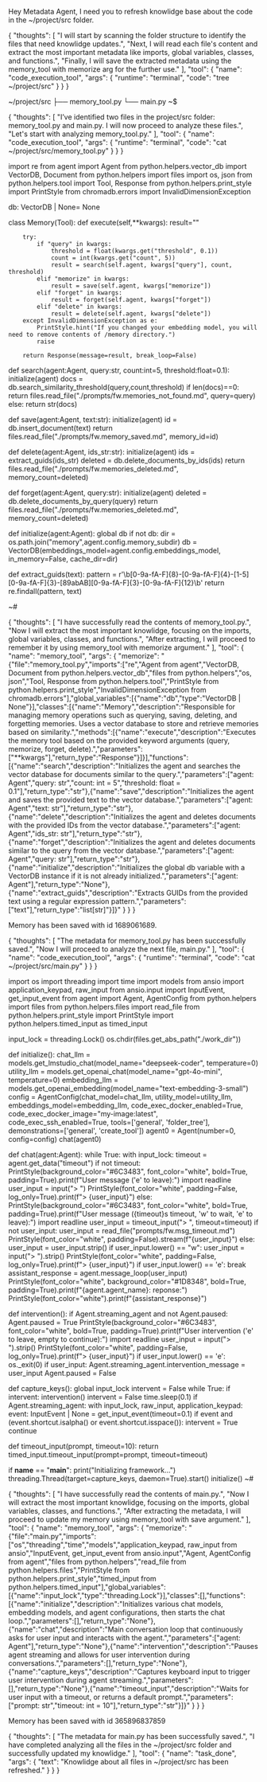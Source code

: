 Hey Metadata Agent, I need you to refresh knowlidge base about the code in the ~/project/src folder.

{
    "thoughts": [
        "I will start by scanning the folder structure to identify the files that need knowlidge updates.",
        "Next, I will read each file's content and extract the most important metadata like imports, global variables, classes, and functions.",
        "Finally, I will save the extracted metadata using the memory_tool with memorize arg for the further use."
    ],
    "tool": {
        "name": "code_execution_tool",
        "args": {
            "runtime": "terminal",
            "code": "tree ~/project/src"
        }
    }
}

~/project/src
├── memory_tool.py
└── main.py
~$


{
    "thoughts": [
        "I’ve identified two files in the project/src folder: memory_tool.py and main.py. I will now proceed to analyze these files.",
        "Let's start with analyzing memory_tool.py."
    ],
    "tool": {
        "name": "code_execution_tool",
        "args": {
            "runtime": "terminal",
            "code": "cat ~/project/src/memory_tool.py"
        }
    }
}

import re
from agent import Agent
from python.helpers.vector_db import VectorDB, Document
from python.helpers import files
import os, json
from python.helpers.tool import Tool, Response
from python.helpers.print_style import PrintStyle
from chromadb.errors import InvalidDimensionException

db: VectorDB | None= None

class Memory(Tool):
    def execute(self,**kwargs):
        result=""
        
        try:
            if "query" in kwargs:
                threshold = float(kwargs.get("threshold", 0.1))
                count = int(kwargs.get("count", 5))
                result = search(self.agent, kwargs["query"], count, threshold)
            elif "memorize" in kwargs:
                result = save(self.agent, kwargs["memorize"])
            elif "forget" in kwargs:
                result = forget(self.agent, kwargs["forget"])
            elif "delete" in kwargs:
                result = delete(self.agent, kwargs["delete"])
        except InvalidDimensionException as e:
            PrintStyle.hint("If you changed your embedding model, you will need to remove contents of /memory directory.")
            raise   
        
        return Response(message=result, break_loop=False)
            
def search(agent:Agent, query:str, count:int=5, threshold:float=0.1):
    initialize(agent)
    docs = db.search_similarity_threshold(query,count,threshold)
    if len(docs)==0: return files.read_file("./prompts/fw.memories_not_found.md", query=query)
    else: return str(docs)

def save(agent:Agent, text:str):
    initialize(agent)
    id = db.insert_document(text)
    return files.read_file("./prompts/fw.memory_saved.md", memory_id=id)

def delete(agent:Agent, ids_str:str):
    initialize(agent)
    ids = extract_guids(ids_str)
    deleted = db.delete_documents_by_ids(ids)
    return files.read_file("./prompts/fw.memories_deleted.md", memory_count=deleted)    

def forget(agent:Agent, query:str):
    initialize(agent)
    deleted = db.delete_documents_by_query(query)
    return files.read_file("./prompts/fw.memories_deleted.md", memory_count=deleted)

def initialize(agent:Agent):
    global db
    if not db:
        dir = os.path.join("memory",agent.config.memory_subdir)
        db = VectorDB(embeddings_model=agent.config.embeddings_model, in_memory=False, cache_dir=dir)

def extract_guids(text):
    pattern = r'\b[0-9a-fA-F]{8}-[0-9a-fA-F]{4}-[1-5][0-9a-fA-F]{3}-[89abAB][0-9a-fA-F]{3}-[0-9a-fA-F]{12}\b'
    return re.findall(pattern, text)

~#

{
    "thoughts": [
        "I have successfully read the contents of memory_tool.py.",
        "Now I will extract the most important knowlidge, focusing on the imports, global variables, classes, and functions.",
        "After extracting, I will proceed to remember it by using memory_tool with memorize argument."
    ],
    "tool": {
        "name": "memory_tool",
        "args": {
            "memorize": "{\"file\":\"memory_tool.py\",\"imports\":[\"re\",\"Agent from agent\",\"VectorDB, Document from python.helpers.vector_db\",\"files from python.helpers\",\"os, json\",\"Tool, Response from python.helpers.tool\",\"PrintStyle from python.helpers.print_style\",\"InvalidDimensionException from chromadb.errors\"],\"global_variables\":[{\"name\":\"db\",\"type\":\"VectorDB | None\"}],\"classes\":[{\"name\":\"Memory\",\"description\":\"Responsible for managing memory operations such as querying, saving, deleting, and forgetting memories. Uses a vector database to store and retrieve memories based on similarity.\",\"methods\":[{\"name\":\"execute\",\"description\":\"Executes the memory tool based on the provided keyword arguments (query, memorize, forget, delete).\",\"parameters\":[\"**kwargs\"],\"return_type\":\"Response\"}]}],\"functions\":[{\"name\":\"search\",\"description\":\"Initializes the agent and searches the vector database for documents similar to the query.\",\"parameters\":[\"agent: Agent\",\"query: str\",\"count: int = 5\",\"threshold: float = 0.1\"],\"return_type\":\"str\"},{\"name\":\"save\",\"description\":\"Initializes the agent and saves the provided text to the vector database.\",\"parameters\":[\"agent: Agent\",\"text: str\"],\"return_type\":\"str\"},{\"name\":\"delete\",\"description\":\"Initializes the agent and deletes documents with the provided IDs from the vector database.\",\"parameters\":[\"agent: Agent\",\"ids_str: str\"],\"return_type\":\"str\"},{\"name\":\"forget\",\"description\":\"Initializes the agent and deletes documents similar to the query from the vector database.\",\"parameters\":[\"agent: Agent\",\"query: str\"],\"return_type\":\"str\"},{\"name\":\"initialize\",\"description\":\"Initializes the global db variable with a VectorDB instance if it is not already initialized.\",\"parameters\":[\"agent: Agent\"],\"return_type\":\"None\"},{\"name\":\"extract_guids\",\"description\":\"Extracts GUIDs from the provided text using a regular expression pattern.\",\"parameters\":[\"text\"],\"return_type\":\"list[str]\"}]}"
        }
    }
}

Memory has been saved with id 1689061689.

{
    "thoughts": [
        "The metadata for memory_tool.py has been successfully saved.",
        "Now I will proceed to analyze the next file, main.py."
    ],
    "tool": {
        "name": "code_execution_tool",
        "args": {
            "runtime": "terminal",
            "code": "cat ~/project/src/main.py"
        }
    }
}

import os
import threading
import time
import models
from ansio import application_keypad, raw_input
from ansio.input import InputEvent, get_input_event
from agent import Agent, AgentConfig
from python.helpers import files
from python.helpers.files import read_file
from python.helpers.print_style import PrintStyle
import python.helpers.timed_input as timed_input

input_lock = threading.Lock()
os.chdir(files.get_abs_path("./work_dir"))

def initialize():
    chat_llm = models.get_lmstudio_chat(model_name="deepseek-coder", temperature=0)
    utility_llm = models.get_openai_chat(model_name="gpt-4o-mini", temperature=0)
    embedding_llm = models.get_openai_embedding(model_name="text-embedding-3-small")
    config = AgentConfig(chat_model=chat_llm, utility_model=utility_llm, embeddings_model=embedding_llm, code_exec_docker_enabled=True, code_exec_docker_image="my-image:latest", code_exec_ssh_enabled=True, tools=['general', 'folder_tree'], demonstrations=['general', 'create_tool'])
    agent0 = Agent(number=0, config=config)
    chat(agent0)

def chat(agent:Agent):
    while True:
        with input_lock:
            timeout = agent.get_data("timeout")
            if not timeout:
                PrintStyle(background_color="#6C3483", font_color="white", bold=True, padding=True).print(f"User message ('e' to leave):")
                import readline
                user_input = input("> ")
                PrintStyle(font_color="white", padding=False, log_only=True).print(f"> {user_input}")
            else:
                PrintStyle(background_color="#6C3483", font_color="white", bold=True, padding=True).print(f"User message ({timeout}s timeout, 'w' to wait, 'e' to leave):")
                import readline
                user_input = timeout_input("> ", timeout=timeout)
                if not user_input:
                    user_input = read_file("prompts/fw.msg_timeout.md")
                    PrintStyle(font_color="white", padding=False).stream(f"{user_input}")
                else:
                    user_input = user_input.strip()
                    if user_input.lower() == "w":
                        user_input = input("> ").strip()
                    PrintStyle(font_color="white", padding=False, log_only=True).print(f"> {user_input}")
        if user_input.lower() == 'e': break
        assistant_response = agent.message_loop(user_input)
        PrintStyle(font_color="white", background_color="#1D8348", bold=True, padding=True).print(f"{agent.agent_name}: reponse:")
        PrintStyle(font_color="white").print(f"{assistant_response}")

def intervention():
    if Agent.streaming_agent and not Agent.paused:
        Agent.paused = True
        PrintStyle(background_color="#6C3483", font_color="white", bold=True, padding=True).print(f"User intervention ('e' to leave, empty to continue):")
        import readline
        user_input = input("> ").strip()
        PrintStyle(font_color="white", padding=False, log_only=True).print(f"> {user_input}")
        if user_input.lower() == 'e': os._exit(0)
        if user_input: Agent.streaming_agent.intervention_message = user_input
        Agent.paused = False

def capture_keys():
    global input_lock
    intervent = False
    while True:
        if intervent: intervention()
        intervent = False
        time.sleep(0.1)
        if Agent.streaming_agent:
            with input_lock, raw_input, application_keypad:
                event: InputEvent | None = get_input_event(timeout=0.1)
                if event and (event.shortcut.isalpha() or event.shortcut.isspace()):
                    intervent = True
                    continue

def timeout_input(prompt, timeout=10):
    return timed_input.timeout_input(prompt=prompt, timeout=timeout)

if __name__ == "__main__":
    print("Initializing framework...")
    threading.Thread(target=capture_keys, daemon=True).start()
    initialize()
~#

{
    "thoughts": [
        "I have successfully read the contents of main.py.",
        "Now I will extract the most important knowlidge, focusing on the imports, global variables, classes, and functions.",
        "After extracting the metadata, I will proceed to update my memory using memory_tool with save argument."
    ],
    "tool": {
        "name": "memory_tool",
        "args": {
            "memorize": "{\"file\":\"main.py\",\"imports\":[\"os\",\"threading\",\"time\",\"models\",\"application_keypad, raw_input from ansio\",\"InputEvent, get_input_event from ansio.input\",\"Agent, AgentConfig from agent\",\"files from python.helpers\",\"read_file from python.helpers.files\",\"PrintStyle from python.helpers.print_style\",\"timed_input from python.helpers.timed_input\"],\"global_variables\":[{\"name\":\"input_lock\",\"type\":\"threading.Lock\"}],\"classes\":[],\"functions\":[{\"name\":\"initialize\",\"description\":\"Initializes various chat models, embedding models, and agent configurations, then starts the chat loop.\",\"parameters\":[],\"return_type\":\"None\"},{\"name\":\"chat\",\"description\":\"Main conversation loop that continuously asks for user input and interacts with the agent.\",\"parameters\":[\"agent: Agent\"],\"return_type\":\"None\"},{\"name\":\"intervention\",\"description\":\"Pauses agent streaming and allows for user intervention during conversations.\",\"parameters\":[],\"return_type\":\"None\"},{\"name\":\"capture_keys\",\"description\":\"Captures keyboard input to trigger user intervention during agent streaming.\",\"parameters\":[],\"return_type\":\"None\"},{\"name\":\"timeout_input\",\"description\":\"Waits for user input with a timeout, or returns a default prompt.\",\"parameters\":[\"prompt: str\",\"timeout: int = 10\"],\"return_type\":\"str\"}]}"
        }
    }
}

Memory has been saved with id 365896837859

{
    "thoughts": [
        "The metadata for main.py has been successfully saved.",
        "I have completed analyzing all the files in the ~/project/src folder and successfully updated my knowlidge."
    ],
    "tool": {
        "name": "task_done",
        "args": {
            "text": "Knowlidge about all files in ~/project/src has been refreshed."
        }
    }
}
